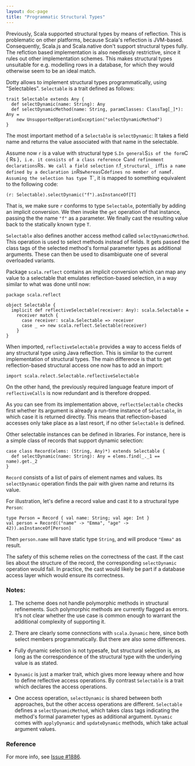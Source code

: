 ```yaml
---
layout: doc-page
title: "Programmatic Structural Types"
---
```


Previously, Scala supported structural types by means of
reflection. This is problematic on other platforms, because Scala's
reflection is JVM-based. Consequently, Scala.js and Scala.native don't
support structural types fully. The reflction based implementation is
also needlessly restrictive, since it rules out other implementation
schemes. This makes structural types unsuitable for e.g. modelling
rows in a database, for which they would otherwise seem to be an ideal
match.

Dotty allows to implement structural types programmatically, using
"Selectables". `Selectable` is a trait defined as follows:

    trait Selectable extends Any {
      def selectDynamic(name: String): Any
      def selectDynamicMethod(name: String, paramClasses: ClassTag[_]*): Any =
        new UnsupportedOperationException("selectDynamicMethod")
    }

The most important method of a `Selectable` is `selectDynamic`: It
takes a field name and returns the value associated with that name in
the selectable.

Assume now `r` is a value with structural type `S`.` In general `S` is
of the form `C { Rs }`, i.e. it consists of a class reference `C` and
refinement declarations `Rs`. We call a field selection `r.f`
_structural_ if `f` is a name defined by a declaration in `Rs` whereas
`C` defines no member of name `f`. Assuming the selection has type
`T`, it is mapped to something equivalent to the following code:

    (r: Selectable).selectDynamic("f").asInstanceOf[T]

That is, we make sure `r` conforms to type `Selectable`, potentially
by adding an implicit conversion. We then invoke the `get` operation
of that instance, passing the the name `"f"` as a parameter. We
finally cast the resulting value back to the statically known type
`T`.

`Selectable` also defines another access method called
`selectDynamicMethod`. This operation is used to select methods
instead of fields. It gets passed the class tags of the selected
method's formal parameter types as additional arguments. These can
then be used to disambiguate one of several overloaded variants.

Package `scala.reflect` contains an implicit conversion which can map
any value to a selectable that emulates reflection-based selection, in
a way similar to what was done until now:

    package scala.reflect

    object Selectable {
      implicit def reflectiveSelectable(receiver: Any): scala.Selectable =
        receiver match {
          case receiver: scala.Selectable => receiver
          case _ => new scala.reflect.Selectable(receiver)
        }
    }

When imported, `reflectiveSelectable` provides a way to access fields
of any structural type using Java reflection. This is similar to the
current implementation of structural types. The main difference is
that to get reflection-based structural access one now has to add an
import:

    import scala.relect.Selectable.reflectiveSelectable

On the other hand, the previously required language feature import of
`reflectiveCalls` is now redundant and is therefore dropped.

As you can see from its implementation above, `reflectSelectable`
checks first whether its argument is already a run-time instance of
`Selectable`, in which case it is returned directly. This means that
reflection-based accesses only take place as a last resort, if no
other `Selectable` is defined.

Other selectable instances can be defined in libraries. For instance,
here is a simple class of records that support dynamic selection:

    case class Record(elems: (String, Any)*) extends Selectable {
      def selectDynamic(name: String): Any = elems.find(_._1 == name).get._2
    }

`Record` consists of a list of pairs of element names and values. Its
`selectDynamic` operation finds the pair with given name and returns
its value.

For illustration, let's define a record value and cast it to a
structural type `Person`:

    type Person = Record { val name: String; val age: Int }
    val person = Record(("name" -> "Emma", "age" -> 42)).asInstanceOf[Person]

Then `person.name` will have static type `String`, and will produce `"Emma"` as result.

The safety of this scheme relies on the correctness of the cast. If
the cast lies about the structure of the record, the corresponding
`selectDynamic` operation would fail.  In practice, the cast would
likely be part if a database access layer which would ensure its
correctness.

### Notes:

1. The scheme does not handle polymorphic methods in structural
refinements. Such polymorphic methods are currently flagged as
errors. It's not clear whether the use case is common enough to
warrant the additional complexity of supporting it.

2. There are clearly some connections with `scala.Dynamic` here, since
both select members programmatically. But there are also some
differences.

 - Fully dynamic selection is not typesafe, but structural selection
   is, as long as the correspondence of the structural type with the
   underlying value is as stated.

 - `Dynamic` is just a marker trait, which gives more leeway where and
   how to define reflective access operations. By contrast
   `Selectable` is a trait which declares the access operations.

 - One access operation, `selectDynamic` is shared between both
   approaches, but the other access operations are
   different. `Selectable` defines a `selectDynamicMethod`, which
   takes class tags indicating the method's formal parameter types as
   additional argument. `Dynamic` comes with `applyDynamic` and
   `updateDynamic` methods, which take actual argument values.

### Reference

For more info, see [Issue #1886](https://github.com/lampepfl/dotty/issues/1886).